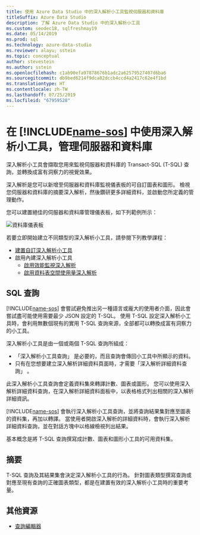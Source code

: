```yaml
---
title: 使用 Azure Data Studio 中的深入解析小工具監視伺服器和資料庫
titleSuffix: Azure Data Studio
description: 了解 Azure Data Studio 中的深入解析小工具
ms.custom: seodec18, sqlfreshmay19
ms.date: 05/14/2019
ms.prod: sql
ms.technology: azure-data-studio
ms.reviewer: alayu; sstein
ms.topic: conceptual
author: stevestein
ms.author: sstein
ms.openlocfilehash: c1ab90efa97878676b1adc2a62579527407d6ba6
ms.sourcegitcommit: db9bed6214f9dca82dccb4ccd4a2417c62e4f1bd
ms.translationtype: HT
ms.contentlocale: zh-TW
ms.lasthandoff: 07/25/2019
ms.locfileid: "67959528"
---
```

# <a name="manage-servers-and-databases-with-insight-widgets-in-includename-sosincludesname-sos-shortmd"></a>在 [!INCLUDE[name-sos](../includes/name-sos-short.md)] 中使用深入解析小工具，管理伺服器和資料庫

深入解析小工具會擷取您用來監視伺服器和資料庫的 Transact-SQL (T-SQL) 查詢，並轉換成富有洞察力的視覺效果。

深入解析是您可以新增至伺服器和資料庫監視儀表板的可自訂圖表和圖形。 檢視您伺服器和資料庫的摘要深入解析，然後鑽研更多詳細資料，並啟動您所定義的管理動作。

您可以建置絕佳的伺服器和資料庫管理儀表板，如下列範例所示：

![資料庫儀表板](media/insight-widgets/database-dashboard.png)


若要立即開始建立不同類型的深入解析小工具，請參閱下列教學課程：

- [建置自訂深入解析小工具](tutorial-build-custom-insight-sql-server.md)
- 啟用內建深入解析小工具 
  - [啟用效能監視深入解析](tutorial-qds-sql-server.md)
  - [啟用資料表空間使用量深入解析](tutorial-table-space-sql-server.md)


## <a name="sql-queries"></a>SQL 查詢

[!INCLUDE[name-sos](../includes/name-sos-short.md)] 會嘗試避免推出另一種語言或龐大的使用者介面，因此會嘗試盡可能使用需要最少 JSON 設定的 T-SQL。 使用 T-SQL 設定深入解析小工具時，會利用無數個現有的實用 T-SQL 查詢來源，全部都可以轉換成富有洞察力的小工具。

深入解析小工具是由一個或兩個 T-SQL 查詢所組成：
* 「深入解析小工具查詢」  是必要的，而且查詢會傳回小工具中所顯示的資料。
* 只有在您想要建立深入解析詳細資料頁面時，才需要「深入解析詳細資料查詢」  。

此深入解析小工具查詢會定義資料集來轉譯計數、圖表或圖形。 您可以使用深入解析詳細資料查詢，在深入解析詳細資料面板中，以表格格式列出相關的深入解析詳細資訊。 

[!INCLUDE[name-sos](../includes/name-sos-short.md)] 會執行深入解析小工具查詢，並將查詢結果集對應至圖表的資料集，再加以轉譯。 當使用者開啟深入解析的詳細資料時，會執行深入解析詳細資料查詢，並在對話方塊中以格線檢視列出結果。

基本概念是將 T-SQL 查詢撰寫成計數、圖表和圖形小工具的可用資料集。 

## <a name="summary"></a>摘要

T-SQL 查詢及其結果集會決定深入解析小工具的行為。 針對圖表類型撰寫查詢或對應至現有查詢的正確圖表類型，都是在建置有效的深入解析小工具時的重要考量。



## <a name="additional-resources"></a>其他資源
- [查詢編輯器](tutorial-sql-editor.md)

